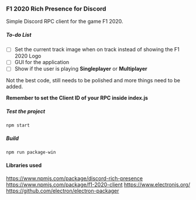 ### F1 2020 Rich Presence for Discord
Simple Discord RPC client for the game F1 2020.

##### To-do List

- [ ] Set the current track image when on track instead of showing the F1 2020 Logo
- [ ] GUI for the application
- [ ] Show if the user is playing **Singleplayer** or **Multiplayer**

Not the best code, still needs to be polished and more things need to be added.

**Remember to set the Client ID of your RPC inside index.js**

##### Test the project
`npm start`

##### Build
`npm run package-win`

#### Libraries used

https://www.npmjs.com/package/discord-rich-presence
https://www.npmjs.com/package/f1-2020-client
https://www.electronjs.org/
https://github.com/electron/electron-packager

